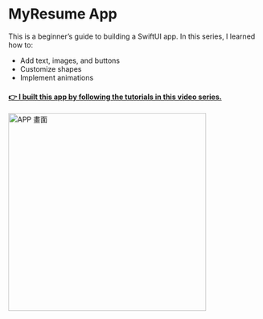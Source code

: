 #  MyResume App
This is a beginner’s guide to building a SwiftUI app. In this series, I learned how to:
- Add text, images, and buttons
- Customize shapes
- Implement animations
#### [👉 I built this app by following the tutorials in this video series.](https://www.youtube.com/playlist?list=PLXM8k1EWy5kil6CuiRdtjf0BOGZZOCyJs)
<img width="393" alt="APP 畫面" src="https://user-images.githubusercontent.com/73167311/164487966-6265818d-7f37-492a-9247-3cd71fe5ad8f.png">
